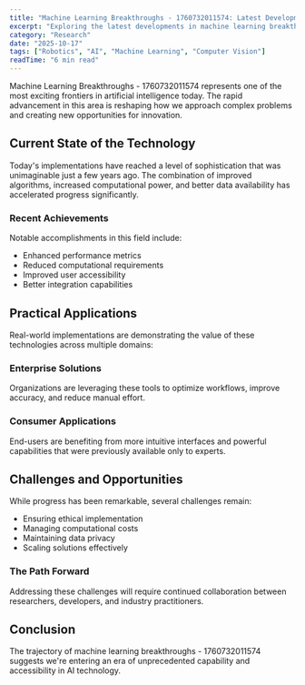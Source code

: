 ```yaml
---
title: "Machine Learning Breakthroughs - 1760732011574: Latest Developments and Future Prospects"
excerpt: "Exploring the latest developments in machine learning breakthroughs - 1760732011574 and their implications for the future of artificial intelligence and automation."
category: "Research"
date: "2025-10-17"
tags: ["Robotics", "AI", "Machine Learning", "Computer Vision"]
readTime: "6 min read"
---
```


Machine Learning Breakthroughs - 1760732011574 represents one of the most exciting frontiers in artificial intelligence today. The rapid advancement in this area is reshaping how we approach complex problems and creating new opportunities for innovation.

## Current State of the Technology

Today's implementations have reached a level of sophistication that was unimaginable just a few years ago. The combination of improved algorithms, increased computational power, and better data availability has accelerated progress significantly.

### Recent Achievements

Notable accomplishments in this field include:
- Enhanced performance metrics
- Reduced computational requirements
- Improved user accessibility
- Better integration capabilities

## Practical Applications

Real-world implementations are demonstrating the value of these technologies across multiple domains:

### Enterprise Solutions
Organizations are leveraging these tools to optimize workflows, improve accuracy, and reduce manual effort.

### Consumer Applications
End-users are benefiting from more intuitive interfaces and powerful capabilities that were previously available only to experts.

## Challenges and Opportunities

While progress has been remarkable, several challenges remain:
- Ensuring ethical implementation
- Managing computational costs
- Maintaining data privacy
- Scaling solutions effectively

### The Path Forward

Addressing these challenges will require continued collaboration between researchers, developers, and industry practitioners.

## Conclusion

The trajectory of machine learning breakthroughs - 1760732011574 suggests we're entering an era of unprecedented capability and accessibility in AI technology.